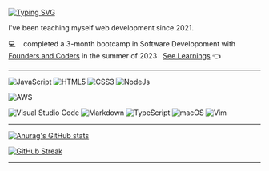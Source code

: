 [![Typing SVG](https://readme-typing-svg.herokuapp.com?font=Fira+Code&pause=1000&repeat=false&width=435&lines=Welcome+🙂)](https://git.io/typing-svg)

I've been teaching myself web development since 2021.

💻 &nbsp;&nbsp;&nbsp;completed a 3-month bootcamp in Software Developoment with [Founders and Coders](https://github.com/foundersandcoders) in the summer of 2023 &nbsp; [See Learnings](https://github.com/carlosalbertobuitragosantamaria/portfolio) 👈
***

![JavaScript](https://img.shields.io/badge/javascript-%23323330.svg?style=for-the-badge&logo=javascript&logoColor=%23F7DF1E)
![HTML5](https://img.shields.io/badge/html5-%23E34F26.svg?style=for-the-badge&logo=html5&logoColor=white)
![CSS3](https://img.shields.io/badge/css3-%231572B6.svg?style=for-the-badge&logo=css3&logoColor=white)
![NodeJs](https://img.shields.io/badge/-NodeJs-%339933.svg?style=for-the-badge&logo=node.js)

![AWS](https://img.shields.io/badge/AWS-%23FF9900.svg?style=for-the-badge&logo=amazon-aws&logoColor=white)

![Visual Studio Code](https://img.shields.io/badge/Visual%20Studio%20Code-0078d7.svg?style=for-the-badge&logo=visual-studio-code&logoColor=white)
![Markdown](https://img.shields.io/badge/markdown-%23000000.svg?style=for-the-badge&logo=markdown&logoColor=white)
![TypeScript](https://img.shields.io/badge/typescript-%23007ACC.svg?style=for-the-badge&logo=typescript&logoColor=white)
![macOS](https://img.shields.io/badge/mac%20os-000000?style=for-the-badge&logo=macos&logoColor=F0F0F0)
![Vim](https://img.shields.io/badge/VIM-%2311AB00.svg?style=for-the-badge&logo=vim&logoColor=white)

***

[![Anurag's GitHub stats](https://github-readme-stats.vercel.app/api?username=carlosbuitragosan&show_icons=true&theme=tokyonight&bg_color=00000000)](https://github.com/anuraghazra/github-readme-stats&show_owner=false)



[![GitHub Streak](https://github-readme-streak-stats.herokuapp.com?user=carlosbuitragosan&theme=tokyonight&mode=weekly&hide_longest_streak=true)](https://git.io/streak-stats)
***

